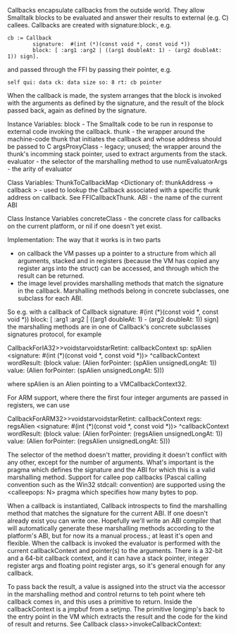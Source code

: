 Callbacks encapsulate callbacks from the outside world.  They allow Smalltalk blocks to be evaluated and answer their results to external (e.g. C) callees.  Callbacks are created with signature:block:, e.g.

	cb := Callback
			signature:  #(int (*)(const void *, const void *))
			block: [ :arg1 :arg2 | ((arg1 doubleAt: 1) - (arg2 doubleAt: 1)) sign].

and passed through the FFI by passing their pointer, e.g.

	self qui: data ck: data size so: 8 rt: cb pointer

When the callback is made, the system arranges that the block is invoked with the arguments as defined by the signature, and the result of the block passed back, again as defined by the signature.

Instance Variables:
block <BlockClosure> - The Smalltalk code to be run in response to external code invoking the callback.
thunk <FFICallbackThunk> - the wrapper around the machine-code thunk that initiates the callback and whose address should be passed to C
argsProxyClass <Alien subclass> - legacy; unused; the wrapper around the thunk's incomming stack pointer, used to extract arguments from the stack.
evaluator <Symbol> - the selector of the marshalling method to use
numEvaluatorArgs <Integer> - the arity of evaluator

Class Variables:
ThunkToCallbackMap <Dictionary of: thunkAddress <Integer> -> callback <Callback>> - used to lookup the Callback associated with a specific thunk address on callback.  See FFICallbackThunk.
ABI <String> - the name of the current ABI

Class Instance Variables
concreteClass <Callback subclass> - the concrete class for callbacks on the current platform, or nil if one doesn't yet exist.

Implementation:
The way that it works is in two parts
- on callback the VM passes up a pointer to a structure from which all arguments, stacked and in registers (because the VM has copied any register args into the struct) can be accessed, and through which the result can be returned.
- the image level provides marshalling methods that match the signature in the callback.  Marshalling methods belong in concrete subclasses, one subclass for each ABI.

So e.g. with a callback of
		Callback
			signature:  #(int (*)(const void *, const void *))
			block: [ :arg1 :arg2 | ((arg1 doubleAt: 1) - (arg2 doubleAt: 1)) sign]
the marshalling methods are in one of Callback's concrete subclasses signatures protocol, for example

CallbackForIA32>>voidstarvoidstarRetint: callbackContext sp: spAlien
	<signature: #(int (*)(const void *, const void *))>
	^callbackContext wordResult:
		(block
			value: (Alien forPointer: (spAlien unsignedLongAt: 1))
			value: (Alien forPointer: (spAlien unsignedLongAt: 5)))

where spAlien is an Alien pointing to a VMCallbackContext32.

For ARM support, where there the first four integer arguments are passed in registers, we can use

CallbackForARM32>>voidstarvoidstarRetint: callbackContext regs: regsAlien
	<signature: #(int (*)(const void *, const void *))>
	^callbackContext wordResult:
		(block
			value: (Alien forPointer: (regsAlien unsignedLongAt: 1))
			value: (Alien forPointer: (regsAlien unsignedLongAt: 5)))

The selector of the method doesn't matter, providing it doesn't conflict with any other, except for the number of arguments.  What's important is the pragma which defines the signature and the ABI for which this is a valid marshalling method.  Support for callee pop callbacks (Pascal calling convention such as the Win32 stdcall: convention) are supported using the <calleepops: N> pragma which specifies how many bytes to pop.

When a callback is instantiated, Callback introspects to find the marshalling method that matches the signature for the current ABI.  If one doesn't already exist you can write one.  Hopefully we'll write an ABI compiler that will automatically generate these marshalling methods according to the platform's ABI, but for now its a manual process.; at least it's open and flexible.  When the callback is invoked the evaluator is performed with the current callbackContext and pointer(s) to the arguments.  There is a 32-bit and a 64-bit callback context, and it can have a stack pointer, integer register args and floating point register args, so it's general enough for any callback.

To pass back the result, a value is assigned into the struct via the accessor in the marshalling method and control returns to teh point where teh callback comes in, and this uses a primitive to return.  Inside the callbackContext is a jmpbuf from a setjmp.  The primitive longjmp's back to the entry point in the VM which extracts the result and the code for the kind of result and returns.  See Callback class>>invokeCallbackContext: